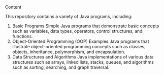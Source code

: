 Content

This repository contains a variety of Java programs, including:

1) Basic Programs
   Simple Java programs that demonstrate basic concepts such as variables, data types, operators, control structures, and functions.
2) Object-Oriented Programming (OOP) Examples
   Java programs that illustrate object-oriented programming concepts such as classes, objects, inheritance, polymorphism, and encapsulation.
3) Data Structures and Algorithms
   Java implementations of various data structures such as arrays, linked lists, stacks, queues, and algorithms such as sorting, searching, and graph traversal.
